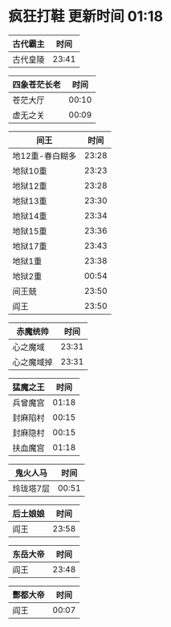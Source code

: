 # 疯狂打鞋 更新时间 01:18

| 古代霸主   | 时间    |
|--------|-------|
| 古代皇陵 | 23:41 |

| 四象苍茫长老   | 时间    |
|--------|-------|
| 苍茫大厅 | 00:10 |
| 虚无之关 | 00:09 |

| 间王   | 时间    |
|--------|-------|
| 地12重-春白糊多 | 23:28 |
| 地狱10重 | 23:23 |
| 地狱12重 | 23:28 |
| 地狱13重 | 23:30 |
| 地狱14重 | 23:34 |
| 地狱15重 | 23:36 |
| 地狱17重 | 23:43 |
| 地狱1重 | 23:38 |
| 地狱2重 | 00:54 |
| 间王兢 | 23:50 |
| 阎王 | 23:50 |

| 赤魔统帅   | 时间    |
|--------|-------|
| 心之魔域 | 23:31 |
| 心之魔域掉 | 23:31 |

| 猛魔之王   | 时间    |
|--------|-------|
| 兵曾魔宫 | 01:18 |
| 封麻陷村 | 00:15 |
| 封麻隐村 | 00:15 |
| 扶血魔宫 | 01:18 |

| 鬼火人马   | 时间    |
|--------|-------|
| 玲珑塔7层 | 00:51 |

| 后土娘娘   | 时间    |
|--------|-------|
| 阎王 | 23:58 |

| 东岳大帝   | 时间    |
|--------|-------|
| 阎王 | 23:48 |

| 酆都大帝   | 时间    |
|--------|-------|
| 阎王 | 00:07 |